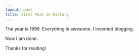 ```yaml
---
layout: post
title: First Post in History
---
```


The year is 1998.
Everything is awesome.
I invented blogging.

Now I am done.

Thanks for reading!
